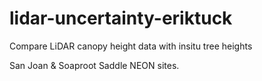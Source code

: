 # lidar-uncertainty-eriktuck
Compare LiDAR canopy height data with insitu tree heights

San Joan & Soaproot Saddle NEON sites.
